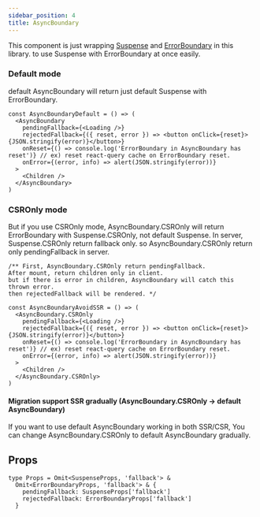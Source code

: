 ```yaml
---
sidebar_position: 4
title: AsyncBoundary
---
```


This component is just wrapping [Suspense](https://react.suspensive.org/docs/reference/Suspense) and [ErrorBoundary](https://react.suspensive.org/docs/reference/ErrorBoundary) in this library. to use Suspense with ErrorBoundary at once easily.

### Default mode

default AsyncBoundary will return just default Suspense with ErrorBoundary.

```tsx
const AsyncBoundaryDefault = () => (
  <AsyncBoundary
    pendingFallback={<Loading />}
    rejectedFallback={({ reset, error }) => <button onClick={reset}>{JSON.stringify(error)}</button>}
    onReset={() => console.log('ErrorBoundary in AsyncBoundary has reset')} // ex) reset react-query cache on ErrorBoundary reset.
    onError={(error, info) => alert(JSON.stringify(error))}
  >
    <Children />
  </AsyncBoundary>
)
```

### CSROnly mode

But if you use CSROnly mode, AsyncBoundary.CSROnly will return ErrorBoundary with Suspense.CSROnly, not default Suspense.
In server, Suspense.CSROnly return fallback only. so AsyncBoundary.CSROnly return only pendingFallback in server.

```tsx
/** First, AsyncBoundary.CSROnly return pendingFallback.
After mount, return children only in client.
but if there is error in children, AsyncBoundary will catch this thrown error.
then rejectedFallback will be rendered. */

const AsyncBoundaryAvoidSSR = () => (
  <AsyncBoundary.CSROnly
    pendingFallback={<Loading />}
    rejectedFallback={({ reset, error }) => <button onClick={reset}>{JSON.stringify(error)}</button>}
    onReset={() => console.log('ErrorBoundary in AsyncBoundary has reset')} // ex) reset react-query cache on ErrorBoundary reset.
    onError={(error, info) => alert(JSON.stringify(error))}
  >
    <Children />
  </AsyncBoundary.CSROnly>
)
```

#### Migration support SSR gradually (AsyncBoundary.CSROnly -> default AsyncBoundary)

If you want to use default AsyncBoundary working in both SSR/CSR, You can change AsyncBoundary.CSROnly to default AsyncBoundary gradually.

## Props

```tsx
type Props = Omit<SuspenseProps, 'fallback'> &
  Omit<ErrorBoundaryProps, 'fallback'> & {
    pendingFallback: SuspenseProps['fallback']
    rejectedFallback: ErrorBoundaryProps['fallback']
  }
```

